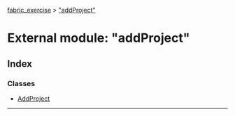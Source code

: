 [fabric_exercise](../README.md) > ["addProject"](../modules/_addproject_.md)

# External module: "addProject"

## Index

### Classes

* [AddProject](../classes/_addproject_.addproject.md)

---


